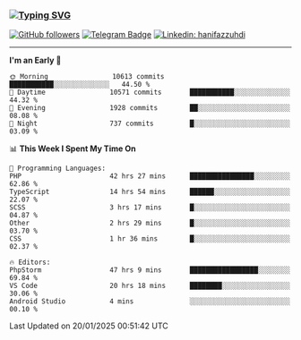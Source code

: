 ### [![Typing SVG](https://readme-typing-svg.herokuapp.com?font=lato&size=22&lines=Hi+There+👋)](https://git.io/typing-svg) 

[![GitHub followers](https://img.shields.io/github/followers/hanifazzuhdi?label=Follow&style=social)](https://github.com/hanifazzuhdi/?tab=follow) 
[![Telegram Badge](https://img.shields.io/badge/-hanif0198-blue?style=social&logo=telegram&link=https://www.t.me/hanif0198/)](https://www.t.me/hanif0198/) 
[![Linkedin: hanifazzuhdi](https://img.shields.io/badge/-hanifazzuhdi-blue?style=flat-square&logo=Linkedin&logoColor=white&link=https://www.linkedin.com/in/hanif-az-zuhdi-69688019b/)](https://www.linkedin.com/in/hanif-az-zuhdi-69688019b/) 

<hr/>

<!--START_SECTION:waka-->
**I'm an Early 🐤** 

```text
🌞 Morning                10613 commits       ███████████░░░░░░░░░░░░░░   44.50 % 
🌆 Daytime                10571 commits       ███████████░░░░░░░░░░░░░░   44.32 % 
🌃 Evening                1928 commits        ██░░░░░░░░░░░░░░░░░░░░░░░   08.08 % 
🌙 Night                  737 commits         █░░░░░░░░░░░░░░░░░░░░░░░░   03.09 % 
```


📊 **This Week I Spent My Time On** 

```text
💬 Programming Languages: 
PHP                      42 hrs 27 mins      ████████████████░░░░░░░░░   62.86 % 
TypeScript               14 hrs 54 mins      ██████░░░░░░░░░░░░░░░░░░░   22.07 % 
SCSS                     3 hrs 17 mins       █░░░░░░░░░░░░░░░░░░░░░░░░   04.87 % 
Other                    2 hrs 29 mins       █░░░░░░░░░░░░░░░░░░░░░░░░   03.70 % 
CSS                      1 hr 36 mins        █░░░░░░░░░░░░░░░░░░░░░░░░   02.37 % 

🔥 Editors: 
PhpStorm                 47 hrs 9 mins       █████████████████░░░░░░░░   69.84 % 
VS Code                  20 hrs 18 mins      ████████░░░░░░░░░░░░░░░░░   30.06 % 
Android Studio           4 mins              ░░░░░░░░░░░░░░░░░░░░░░░░░   00.10 % 
```


 Last Updated on 20/01/2025 00:51:42 UTC
<!--END_SECTION:waka-->
